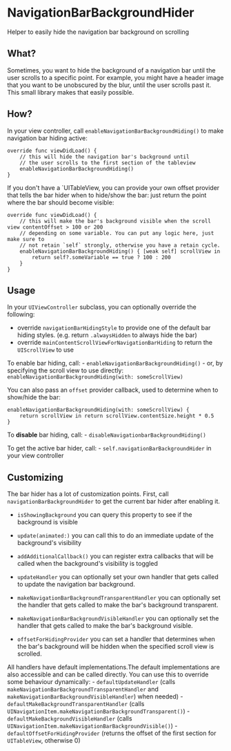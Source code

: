 # NavigationBarBackgroundHider
Helper to easily hide the navigation bar background on scrolling



## What?

Sometimes, you want to hide the background of a navigation bar until the user scrolls to a specific point. For example, you might have a header image that you want to be unobscured by the blur, until the user scrolls past it. This small library makes that easily possible.

## How?

In your view controller, call `enableNavigationBarBackgroundHiding()` to make navigation bar hiding active:


```
override func viewDidLoad() {
	// this will hide the navigation bar's background until
	// the user scrolls to the first section of the tableview
	enableNavigationBarBackgroundHiding()
}
```

If you don't have a `UITableView, you can provide your own offset provider that tells the bar hider when to hide/show the bar: just return the point where the bar should become visible:

```
override func viewDidLoad() {
	// this will make the bar's background visible when the scroll view contentOffset > 100 or 200 
	// depending on some variable. You can put any logic here, just make sure to
	// not retain `self` strongly, otherwise you have a retain cycle.
	enableNavigationBarBackgroundHiding() { [weak self] scrollView in 
		return self?.someVariable == true ? 100 : 200
	}
}
```
## Usage

In your `UIViewController` subclass, you can optionally override the following:

- override `navigationBarHidingStyle` to provide one of the default bar hiding styles. (e.g. return `.alwaysHidden` to always hide the bar)
- override `mainContentScrollViewForNavigationBarHiding` to return the `UIScrollView` to use


To enable bar hiding, call:
	- `enableNavigationBarBackgroundHiding()` 
	- or, by specifying the scroll view to use directly: `enableNavigationBarBackgroundHiding(with: someScrollView)`

You can also pass an `offset` provider callback, used to determine when to show/hide the bar:
```
enableNavigationBarBackgroundHiding(with: someScrollView) {
	return scrollView in return scrollView.contentSize.height * 0.5
}
```

To **disable** bar hiding, call:
	- `disableNavigationbarBackgroundHiding()`

To get the active bar hider, call:
	- `self.navigationBarBackgroundHider` in your view controller
	

## Customizing

The bar hider has a lot of customization points. First, call `navigationBarBackgroundHider` to get the current bar hider after enabling it.

- `isShowingBackground` you can query this property to see if the background is visible
- `update(animated:)` you can call this to do an immediate update of the background's visibility
- `addAdditionalCallback()` you can register extra callbacks that will be called when the background's visibility is toggled


- `updateHandler` you can optionally set your own handler that gets called to update the navigation bar background.
- `makeNavigationBarBackgroundTransparentHandler` you can optionally set the handler that gets called to make the bar's background transparent.
- `makeNavigationBarBackgroundVisibleHandler` you can optionally set the handler that gets called to make the bar's background visible.
- `offsetForHidingProvider` you can set a handler that determines when the bar's background will be hidden when the specified scroll view is scrolled. 

All handlers have default implementations.The default implementations are also accessible and can be called directly. You can use this to override some behaviour dynamically:
	- `defaultUpdateHandler` (calls `makeNavigationBarBackgroundTransparentHandler` and `makeNavigationBarBackgroundVisibleHandler`) when needed)
	- `defaultMakeBackgroundTransparentHandler` (calls `UINavigationItem.makeNavigationBarBackgroundTransparent()`)
	- `defaultMakeBackgroundVisibleHandler` (calls `UINavigationItem.makeNavigationBarBackgroundVisible()`)
	- `defaultOffsetForHidingProvider` (returns the offset of the first section for `UITableView`, otherwise 0)
